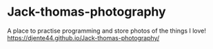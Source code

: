# Jack-thomas-photography
A place to practise programming and store photos of the things I love!
https://djente44.github.io/Jack-thomas-photography/

